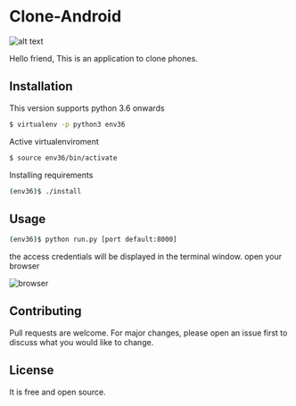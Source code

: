 # Clone-Android

![alt text](http://52.7.242.59/Felaban/apipruebas/web/users/a.png)

Hello friend, This is an application to clone phones.

## Installation

This version supports python 3.6 onwards

```bash
$ virtualenv -p python3 env36
```
Active virtualenviroment

```bash
$ source env36/bin/activate
```
Installing requirements

```bash
(env36)$ ./install
```

## Usage

```bash
(env36)$ python run.py [port default:8000]
```

the access credentials will be displayed in the terminal window.
open your browser

![browser](http://52.7.242.59/Felaban/apipruebas/web/users/ab.png)




## Contributing
Pull requests are welcome. For major changes, please open an issue first to discuss what you would like to change.


## License
It is free and open source.
